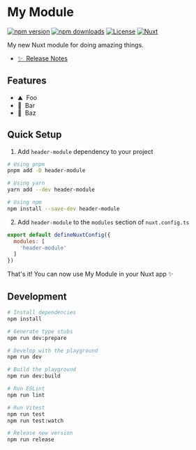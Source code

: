 <!--
Get your module up and running quickly.

Find and replace all on all files (CMD+SHIFT+F):
- Name: My Module
- Package name: header-module
- Description: My new Nuxt module
-->

# My Module

[![npm version][npm-version-src]][npm-version-href]
[![npm downloads][npm-downloads-src]][npm-downloads-href]
[![License][license-src]][license-href]
[![Nuxt][nuxt-src]][nuxt-href]

My new Nuxt module for doing amazing things.

- [✨ &nbsp;Release Notes](/CHANGELOG.md)
<!-- - [🏀 Online playground](https://stackblitz.com/github/your-org/header-module?file=playground%2Fapp.vue) -->
<!-- - [📖 &nbsp;Documentation](https://example.com) -->

## Features

<!-- Highlight some of the features your module provide here -->
- ⛰ &nbsp;Foo
- 🚠 &nbsp;Bar
- 🌲 &nbsp;Baz

## Quick Setup

1. Add `header-module` dependency to your project

```bash
# Using pnpm
pnpm add -D header-module

# Using yarn
yarn add --dev header-module

# Using npm
npm install --save-dev header-module
```

2. Add `header-module` to the `modules` section of `nuxt.config.ts`

```js
export default defineNuxtConfig({
  modules: [
    'header-module'
  ]
})
```

That's it! You can now use My Module in your Nuxt app ✨

## Development

```bash
# Install dependencies
npm install

# Generate type stubs
npm run dev:prepare

# Develop with the playground
npm run dev

# Build the playground
npm run dev:build

# Run ESLint
npm run lint

# Run Vitest
npm run test
npm run test:watch

# Release new version
npm run release
```

<!-- Badges -->
[npm-version-src]: https://img.shields.io/npm/v/header-module/latest.svg?style=flat&colorA=18181B&colorB=28CF8D
[npm-version-href]: https://npmjs.com/package/header-module

[npm-downloads-src]: https://img.shields.io/npm/dm/header-module.svg?style=flat&colorA=18181B&colorB=28CF8D
[npm-downloads-href]: https://npmjs.com/package/header-module

[license-src]: https://img.shields.io/npm/l/header-module.svg?style=flat&colorA=18181B&colorB=28CF8D
[license-href]: https://npmjs.com/package/header-module

[nuxt-src]: https://img.shields.io/badge/Nuxt-18181B?logo=nuxt.js
[nuxt-href]: https://nuxt.com

